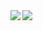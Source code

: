 <img align="left" src="https://github-readme-stats.vercel.app/api?username=Sh3llcod3&layout=compact&count_private=true&show_icons=true&hide_border=true&theme=onedark"/>
<img align="left" src="https://github-readme-stats.vercel.app/api/top-langs/?username=Sh3llcod3&layout=compact&hide_border=true&card_width=250&theme=onedark"/>
